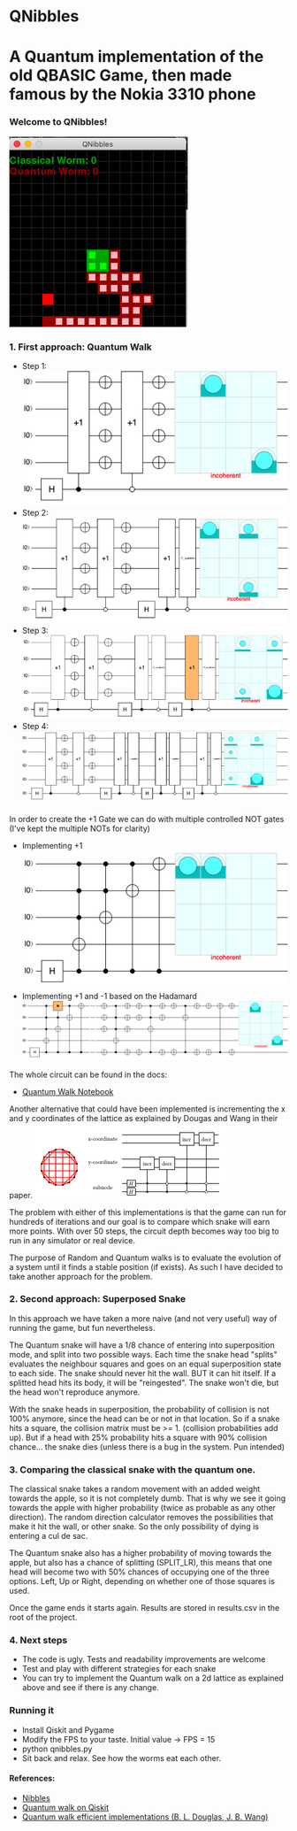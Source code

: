 
QNibbles
===================
A Quantum implementation of the old QBASIC Game, then made famous by the Nokia 3310 phone
===================

### Welcome to QNibbles!
![Screenshot](docs/qnibbles.png)



### 1. First approach: Quantum Walk

* Step 1:
![Step 1](docs/step1_complete.png)
* Step 2:
![Step 2](docs/step2.png)
* Step 3:
![Step 3](docs/step3.png)
* Step 4:
![Step 4](docs/step4.png)

In order to create the +1 Gate we can do with multiple controlled NOT gates (I've kept the multiple NOTs for clarity)
* Implementing +1
![Implementation](docs/implementation_cond+1.png)
* Implementing +1 and -1 based on the Hadamard
![Implementation](docs/implementation_+1_and_-1.png)

The whole circuit can be found in the docs:
* [Quantum Walk Notebook](docs/QuantumWalkImplementation.ipynb)

Another alternative that could have been implemented is incrementing the x and y coordinates of the lattice as explained by Dougas and Wang in their paper.
![Alternative Implementation](docs/coordinates_based_qwalk.png)

The problem with either of this implementations is that the game can run for hundreds of iterations and our goal is to compare which snake will earn more points.
With over 50 steps, the circuit depth becomes way too big to run in any simulator or real device.

The purpose of Random and Quantum walks is to evaluate the evolution of a system until it finds a stable position (if exists). As such I have decided to take another approach for the problem.


### 2. Second approach: Superposed Snake

In this approach we have taken a more naive (and not very useful) way of running the game, but fun nevertheless.

The Quantum snake will have a 1/8 chance of entering into superposition mode, and split into two possible ways. Each time the snake head "splits" evaluates the neighbour squares and goes on an equal superposition state to each side.
The snake should never hit the wall. BUT it can hit itself. If a splitted head hits its body, it will be "reingested". The snake won't die, but the head won't reproduce anymore.

With the snake heads in superposition, the probability of collision is not 100% anymore, since the head can be or not in that location. So if a snake hits a square, the collision matrix must be >= 1. (collision probabilities add up). But if a head with 25% probability hits a square with 90% collision chance... the snake dies (unless there is a bug in the system. Pun intended)

### 3. Comparing the classical snake with the quantum one.

The classical snake takes a random movement with an added weight towards the apple, so it is not completely dumb.
That is why we see it going towards the apple with higher probability (twice as probable as any other direction).
The random direction calculator removes the possibilities that make it hit the wall, or other snake. So the only possibility of dying is entering a cul de sac.

The Quantum snake also has a higher probability of moving towards the apple, but also has a chance of splitting (SPLIT_LR), this means that one head will become two with 50% chances of occupying one of the three options. Left, Up or Right, depending on whether one of those squares is used.

Once the game ends it starts again. Results are stored in results.csv in the root of the project.

### 4. Next steps
* The code is ugly. Tests and readability improvements are welcome
* Test and play with different strategies for each snake
* You can try to implement the Quantum walk on a 2d lattice as explained above and see if there is any change.

### Running it
* Install Qiskit and Pygame
* Modify the FPS to your taste. Initial value -> FPS = 15
* python qnibbles.py
* Sit back and relax. See how the worms eat each other.



#### References:
* [Nibbles](https://es.wikipedia.org/wiki/NIBBLES.BAS)
* [Quantum walk on Qiskit](https://github.com/Qiskit/qiskit-tutorials/blob/d1689c459fa8a66a9bda6eab41d375db95b15048/quantum_walk.ipynb)
* [Quantum walk efficient implementations (B. L. Douglas, J. B. Wang)](https://arxiv.org/abs/0706.0304)
